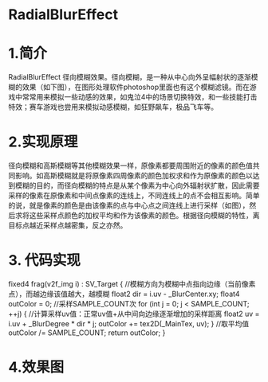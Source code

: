 # RadialBlurEffect
# 1.简介
RadialBlurEffect 径向模糊效果。径向模糊，是一种从中心向外呈幅射状的逐渐模糊的效果（如下图），在图形处理软件photoshop里面也有这个模糊滤镜。而在游戏中常常用来模拟一些动感的效果，如鬼泣4中的场景切换特效，和一些技能打击特效；赛车游戏也尝用来模拟动感模糊，如狂野飙车，极品飞车等。
# 2.实现原理
径向模糊和高斯模糊等其他模糊效果一样，原像素都要周围附近的像素的颜色值共同影响。如高斯模糊就是将原像素四周像素的颜色加权求和作为原像素的颜色以达到模糊的目的，而径向模糊的特点是从某个像素为中心向外辐射状扩散，因此需要采样的像素在原像素和中间点像素的连线上，不同连线上的点不会相互影响。简单的说，就是像素的颜色是由该像素的点与中心点之间连线上进行采样（如图），然后求将这些采样点颜色的加权平均和作为该像素的颜色。根据径向模糊的特性，离目标点越近采样点越密集，反之亦然。

# 3. 代码实现

fixed4 frag(v2f_img i) : SV_Target
	{
		//模糊方向为模糊中点指向边缘（当前像素点），而越边缘该值越大，越模糊
		float2 dir = i.uv - _BlurCenter.xy;
		float4 outColor = 0;
		//采样SAMPLE_COUNT次
		for (int j = 0; j < SAMPLE_COUNT; ++j)
		{
			//计算采样uv值：正常uv值+从中间向边缘逐渐增加的采样距离
			float2 uv = i.uv + _BlurDegree * dir * j;
			outColor += tex2D(_MainTex, uv);
		}
		//取平均值
		outColor /= SAMPLE_COUNT;
		return outColor;
	}
# 4.效果图
